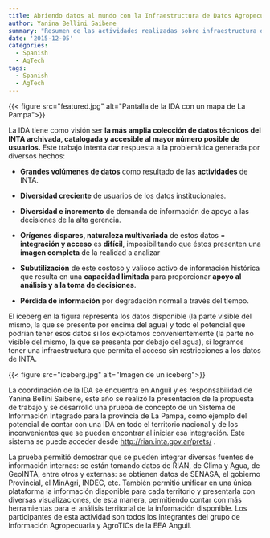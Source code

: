 ```yaml
---
title: Abriendo datos al mundo con la Infraestructura de Datos Agropecuarios.
author: Yanina Bellini Saibene
summary: "Resumen de las actividades realizadas sobre infraestructura de datos abiertos por el area de Informacion Agropecuaria y AgroTICs de la EEA Anguil"
date: '2015-12-05'
categories:
  - Spanish
  - AgTech
tags:
  - Spanish
  - AgTech
---
```


{{< figure src="featured.jpg" alt="Pantalla de la IDA con un mapa de La Pampa">}}

La IDA tiene como visión ser **la más amplia colección de datos técnicos del INTA archivada, catalogada y accesible al mayor número posible de usuarios.** Este trabajo intenta dar respuesta a la problemática generada por diversos hechos:

* **Grandes volúmenes de datos** como resultado de las **actividades** de INTA.

* **Diversidad creciente** de usuarios de los datos institucionales.

* **Diversidad e incremento** de demanda de información de apoyo a las decisiones de la alta gerencia.

* **Orígenes dispares, naturaleza multivariada** de estos datos = **integración y acceso** es **difícil**, imposibilitando que éstos presenten una **imagen completa** de la realidad a analizar

* **Subutilización** de este costoso y valioso activo de información histórica  que resulta en una **capacidad limitada** para proporcionar **apoyo al análisis y a la toma de decisiones**.

* **Pérdida de información** por degradación normal a través del tiempo.

El iceberg en la figura representa los datos disponible (la parte visible del mismo, la que se presente por encima del agua) y todo el potencial que podrían tener esos datos si los explotamos convenientemente (la parte no visible del mismo, la que se presenta por debajo del agua), si logramos tener una infraestructura que permita el acceso sin restricciones a los datos de INTA.


{{< figure src="iceberg.jpg" alt="Imagen de un iceberg">}}


La coordinación de la IDA se encuentra en Anguil y es responsabilidad de Yanina Bellini Saibene, este año se realizó la presentación de la propuesta de trabajo y se desarrolló una prueba de concepto de un Sistema de Información Integrado para la provincia de La Pampa, como ejemplo del potencial de contar con una IDA en todo el territorio nacional y de los inconvenientes que se pueden encontrar al iniciar esa integración.  Este sistema se puede acceder desde http://rian.inta.gov.ar/prets/ .  

La prueba permitió demostrar que se pueden integrar diversas fuentes de información internas: se están tomando datos de RIAN, de Clima y Agua, de GeoINTA, entre otros y externas: se obtienen datos de SENASA, el gobierno Provincial, el MinAgri, INDEC, etc.  También permitió unificar en una única plataforma la información disponible para cada territorio y presentarla con diversas visualizaciones, de esta manera, permitiendo contar con más herramientas para el análisis territorial de la información disponible. Los participantes de esta actividad son todos los integrantes del grupo de Información Agropecuaria y AgroTICs de la EEA Anguil.  
